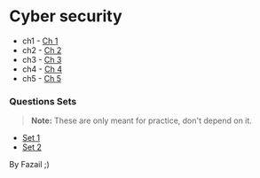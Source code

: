 # Cyber security

- ch1 - [Ch 1](/6th-sem/cs/ch-1)
- ch2 - [Ch 2](/6th-sem/cs/ch-2)
- ch3 - [Ch 3](/6th-sem/cs/ch-3)
- ch4 - [Ch 4](/6th-sem/cs/ch-4)
- ch5 - [Ch 5](/6th-sem/cs/ch-5)


### Questions Sets

> **Note:** These are only meant for practice, don't depend on it.
- [Set 1](/6th-sem/cs/sets/1)
- [Set 2](/6th-sem/cs/sets/2)

By Fazail ;)